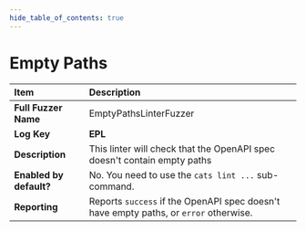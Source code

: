 ```yaml
--- 
hide_table_of_contents: true
---
```


# Empty Paths

| Item                                                                | Description                                                                           |
|:--------------------------------------------------------------------|:--------------------------------------------------------------------------------------|
| **Full Fuzzer Name**                                                | EmptyPathsLinterFuzzer                                                                |
| **Log Key**                                                         | **EPL**                                                                               |
| **Description**                                                     | This linter will check that the OpenAPI spec doesn't contain empty paths              |
| **Enabled by default?**                                             | No. You need to use the `cats lint ...` sub-command.                                  |                                                                                                                                                                                                                                                                                                                                                                                                                                     |
| **Reporting**                                                       | Reports `success` if the OpenAPI spec doesn't have empty paths, or `error` otherwise. | 
